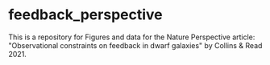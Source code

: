 # feedback_perspective

This is a repository for Figures and data for the Nature Perspective article: "Observational constraints on feedback in dwarf galaxies" by Collins & Read 2021.


